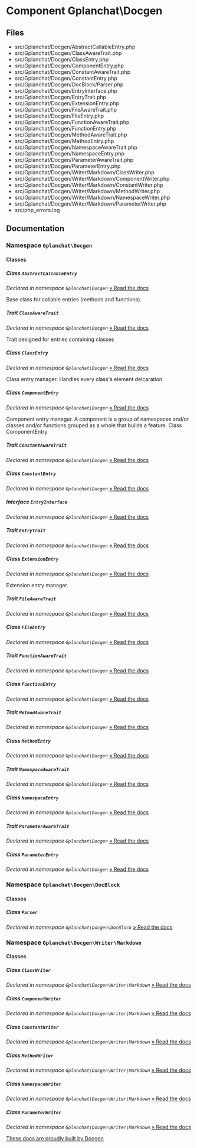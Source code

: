 Component Gplanchat\Docgen
==========



## Files

* src/Gplanchat/Docgen/AbstractCallableEntry.php
* src/Gplanchat/Docgen/ClassAwareTrait.php
* src/Gplanchat/Docgen/ClassEntry.php
* src/Gplanchat/Docgen/ComponentEntry.php
* src/Gplanchat/Docgen/ConstantAwareTrait.php
* src/Gplanchat/Docgen/ConstantEntry.php
* src/Gplanchat/Docgen/DocBlock/Parser.php
* src/Gplanchat/Docgen/EntryInterface.php
* src/Gplanchat/Docgen/EntryTrait.php
* src/Gplanchat/Docgen/ExtensionEntry.php
* src/Gplanchat/Docgen/FileAwareTrait.php
* src/Gplanchat/Docgen/FileEntry.php
* src/Gplanchat/Docgen/FunctionAwareTrait.php
* src/Gplanchat/Docgen/FunctionEntry.php
* src/Gplanchat/Docgen/MethodAwareTrait.php
* src/Gplanchat/Docgen/MethodEntry.php
* src/Gplanchat/Docgen/NamespaceAwareTrait.php
* src/Gplanchat/Docgen/NamespaceEntry.php
* src/Gplanchat/Docgen/ParameterAwareTrait.php
* src/Gplanchat/Docgen/ParameterEntry.php
* src/Gplanchat/Docgen/Writer/Markdown/ClassWriter.php
* src/Gplanchat/Docgen/Writer/Markdown/ComponentWriter.php
* src/Gplanchat/Docgen/Writer/Markdown/ConstantWriter.php
* src/Gplanchat/Docgen/Writer/Markdown/MethodWriter.php
* src/Gplanchat/Docgen/Writer/Markdown/NamespaceWriter.php
* src/Gplanchat/Docgen/Writer/Markdown/ParameterWriter.php
* src/php_errors.log


## Documentation

### Namespace `Gplanchat\Docgen`



#### Classes

##### Class `AbstractCallableEntry`

_Declared in namespace `Gplanchat\Docgen`_ [» Read the docs](Gplanchat-Docgen.md#class-abstractcallableentry)

Base class for callable entries (methods and functions).

##### Trait `ClassAwareTrait`

_Declared in namespace `Gplanchat\Docgen`_ [» Read the docs](Gplanchat-Docgen.md#trait-classawaretrait)

Trait designed for entries containing classes

##### Class `ClassEntry`

_Declared in namespace `Gplanchat\Docgen`_ [» Read the docs](Gplanchat-Docgen.md#class-classentry)

Class entry manager. Handles every class's element delcaration.

##### Class `ComponentEntry`

_Declared in namespace `Gplanchat\Docgen`_ [» Read the docs](Gplanchat-Docgen.md#class-componententry)

Component entry manager. A component is a group of namespaces and/or classes and/or functions grouped as a whole that builds a feature. Class ComponentEntry

##### Trait `ConstantAwareTrait`

_Declared in namespace `Gplanchat\Docgen`_ [» Read the docs](Gplanchat-Docgen.md#trait-constantawaretrait)



##### Class `ConstantEntry`

_Declared in namespace `Gplanchat\Docgen`_ [» Read the docs](Gplanchat-Docgen.md#class-constantentry)



##### Interface `EntryInterface`

_Declared in namespace `Gplanchat\Docgen`_ [» Read the docs](Gplanchat-Docgen.md#interface-entryinterface)



##### Trait `EntryTrait`

_Declared in namespace `Gplanchat\Docgen`_ [» Read the docs](Gplanchat-Docgen.md#trait-entrytrait)



##### Class `ExtensionEntry`

_Declared in namespace `Gplanchat\Docgen`_ [» Read the docs](Gplanchat-Docgen.md#class-extensionentry)

Extension entry manager.

##### Trait `FileAwareTrait`

_Declared in namespace `Gplanchat\Docgen`_ [» Read the docs](Gplanchat-Docgen.md#trait-fileawaretrait)



##### Class `FileEntry`

_Declared in namespace `Gplanchat\Docgen`_ [» Read the docs](Gplanchat-Docgen.md#class-fileentry)



##### Trait `FunctionAwareTrait`

_Declared in namespace `Gplanchat\Docgen`_ [» Read the docs](Gplanchat-Docgen.md#trait-functionawaretrait)



##### Class `FunctionEntry`

_Declared in namespace `Gplanchat\Docgen`_ [» Read the docs](Gplanchat-Docgen.md#class-functionentry)



##### Trait `MethodAwareTrait`

_Declared in namespace `Gplanchat\Docgen`_ [» Read the docs](Gplanchat-Docgen.md#trait-methodawaretrait)



##### Class `MethodEntry`

_Declared in namespace `Gplanchat\Docgen`_ [» Read the docs](Gplanchat-Docgen.md#class-methodentry)



##### Trait `NamespaceAwareTrait`

_Declared in namespace `Gplanchat\Docgen`_ [» Read the docs](Gplanchat-Docgen.md#trait-namespaceawaretrait)



##### Class `NamespaceEntry`

_Declared in namespace `Gplanchat\Docgen`_ [» Read the docs](Gplanchat-Docgen.md#class-namespaceentry)



##### Trait `ParameterAwareTrait`

_Declared in namespace `Gplanchat\Docgen`_ [» Read the docs](Gplanchat-Docgen.md#trait-parameterawaretrait)



##### Class `ParameterEntry`

_Declared in namespace `Gplanchat\Docgen`_ [» Read the docs](Gplanchat-Docgen.md#class-parameterentry)



### Namespace `Gplanchat\Docgen\DocBlock`



#### Classes

##### Class `Parser`

_Declared in namespace `Gplanchat\Docgen\DocBlock`_ [» Read the docs](Gplanchat-Docgen-DocBlock.md#class-parser)



### Namespace `Gplanchat\Docgen\Writer\Markdown`



#### Classes

##### Class `ClassWriter`

_Declared in namespace `Gplanchat\Docgen\Writer\Markdown`_ [» Read the docs](Gplanchat-Docgen-Writer-Markdown.md#class-classwriter)



##### Class `ComponentWriter`

_Declared in namespace `Gplanchat\Docgen\Writer\Markdown`_ [» Read the docs](Gplanchat-Docgen-Writer-Markdown.md#class-componentwriter)



##### Class `ConstantWriter`

_Declared in namespace `Gplanchat\Docgen\Writer\Markdown`_ [» Read the docs](Gplanchat-Docgen-Writer-Markdown.md#class-constantwriter)



##### Class `MethodWriter`

_Declared in namespace `Gplanchat\Docgen\Writer\Markdown`_ [» Read the docs](Gplanchat-Docgen-Writer-Markdown.md#class-methodwriter)



##### Class `NamespaceWriter`

_Declared in namespace `Gplanchat\Docgen\Writer\Markdown`_ [» Read the docs](Gplanchat-Docgen-Writer-Markdown.md#class-namespacewriter)



##### Class `ParameterWriter`

_Declared in namespace `Gplanchat\Docgen\Writer\Markdown`_ [» Read the docs](Gplanchat-Docgen-Writer-Markdown.md#class-parameterwriter)







[These docs are proudly built by Docgen](https://github.com/gplanchat/php-docgen)